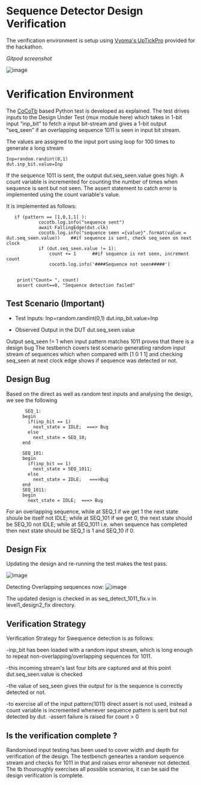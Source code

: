 # Sequence Detector Design Verification

The verification environment is setup using [Vyoma's UpTickPro](https://vyomasystems.com) provided for the hackathon.

*Gitpod screenshot*

![image](https://user-images.githubusercontent.com/40855496/182182794-d86765d4-db87-40c5-8768-9050da92d365.png)


# Verification Environment

The [CoCoTb](https://www.cocotb.org/) based Python test is developed as explained. The test drives inputs to the Design Under Test (mux module here) which takes in 1-bit input “inp_bit” to fetch a input bit-stream and gives a 1-bit output “seq_seen” if an overlapping sequence 1011 is seen in input bit stream.

The values are assigned to the input port using loop for 100 times to generate a long stream
```
Inp=random.randint(0,1)
dut.inp_bit.value=Inp

```

If the sequence 1011 is sent, the output dut.seq_seen.value goes high. A count variable is incremented for counting the number of times when sequence is sent but not seen.
The assert statement to catch error is implemented using the count variable's value.

It is implemented as follows:
```
   if (pattern == [1,0,1,1] ):
            cocotb.log.info("sequence sent")
            await FallingEdge(dut.clk)
            cocotb.log.info("sequence seen ={value}".format(value = dut.seq_seen.value))    ##if sequence is sent, check seq_seen on next clock
            if (dut.seq_seen.value != 1):
                count += 1      ##if sequence is not seen, increment count
                cocotb.log.info('####Sequence not seen#####')

    
    print("Count= ", count)
    assert count==0, "Sequence detection failed"

```
## Test Scenario **(Important)**

- Test Inputs: Inp=random.randint(0,1)
               dut.inp_bit.value=Inp

- Observed Output in the DUT dut.seq_seen.value

Output seq_seen != 1 when input pattern matches 1011 proves that there is a design bug
The testbench covers test scenario generating random input stream of sequences which when compared with [1 0 1 1]
and checking seq_seen at next clock edge shows if sequence was detected or not.

## Design Bug
Based on the direct as well as random test inputs and analysing the design, we see the following

```
       SEQ_1:
      begin
        if(inp_bit == 1)
          next_state = IDLE;  ===> Bug
        else
          next_state = SEQ_10;
      end
      
      SEQ_101:
      begin
        if(inp_bit == 1)
          next_state = SEQ_1011;
        else
          next_state = IDLE;   ===>Bug
      end
      SEQ_1011:
      begin
        next_state = IDLE;  ===> Bug

```
For an overlapping sequence, while at SEQ_1 if we get 1 the next state shoule be itself not IDLE;
                             while at SEQ_101 if we get 0, the next state should be SEQ_10 not IDLE;
                             while at SEQ_1011 i.e. when sequence has completed then next state should be
                             SEQ_1 is 1 and SEQ_10 if 0.
                             

## Design Fix
Updating the design and re-running the test makes the test pass.

![image](https://user-images.githubusercontent.com/40855496/182069603-cd8fbbfa-ec39-4ff5-9a11-aa9ac32e275d.png)

Detecting Overlapping sequences now: 
![image](https://user-images.githubusercontent.com/40855496/182069519-f88c9219-4882-4d5c-9565-dabfd22d583c.png)

The updated design is checked in as seq_detect_1011_fix.v in level1_design2_fix directory.

## Verification Strategy

Verification Strategy for Swequence detection is as follows:

-inp_bit has been loaded with a random input stream, which is long enough to repeat non-overlapping/overlapping sequences for 1011.

-this incoming stream's last four bits are captured and at this point dut.seq_seen.value is checked

-the value of seq_seen gives the output for is the sequence is correctly detected or not.

-to exercise all of the input pattern(1011) direct assert is not used, instead a count variable is incremented whenever sequence pattern is sent but not detected by dut.
-assert failure is raised for count > 0

## Is the verification complete ?
Randomised input testing has been used to cover width and depth for verification of the design. The testbench geneartes a random sequence stream and checks for 1011 in that and raises error whenever not detected. The tb thouroughly exercises all possible scenarios, it can be said the design verification is complete.
